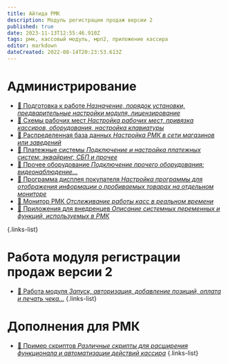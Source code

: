 ```yaml
---
title: Айтида РМК
description: Модуль регистрации продаж версии 2
published: true
date: 2023-11-13T12:55:46.910Z
tags: рмк, кассовый модуль, мрп2, приложение кассира
editor: markdown
dateCreated: 2022-08-14T20:23:53.613Z
---
```


# Администрирование

- [:blue_book: Подготовка к работе *Назначение, порядок установки, предварительные настройки модуля, лицензирование*](/rmk/start)
- [:blue_book: Схемы рабочих мест *Настройка рабочих мест, привязка кассиров, оборудования, настройка клавиатуры*](/rmk/scheme)
- [:blue_book: Распределенная база данных *Настройка РМК в сети магазинов или заведений*](/rmk/exchange)
- [:blue_book: Платежные системы *Подключение и настройка платежных систем: эквайринг, СБП и прочее*](/rmk/paysystem)
- [:blue_book: Прочее оборудование *Подключение прочего оборудования: видеонаблюдение...*](/rmk/otherequipment)
- [:blue_book: Программа дисплея покупателя *Настройка программы для отображения информации о пробиваемых товарах на отдельном мониторе*](/rmk/display)
- [:blue_book: Монитор РМК *Отслеживание работы касс в реальном времени*](/rmk/monitor)
- [:blue_book: Приложения для внедренцев *Описание системных переменных и функций, используемых в РМК*](/rmk/variables)

{.links-list}

# Работа модуля регистрации продаж версии 2
- [:rocket: Работа модуля *Запуск, авторизация, добавление позиций, оплата и печать чека...*](/rmk/working)
{.links-list}

# Дополнения для РМК
- [:blue_book: Пример скриптов *Различные скрипты для расширения функционала и автоматизации действий кассира*](/rmk/script)
{.links-list}
